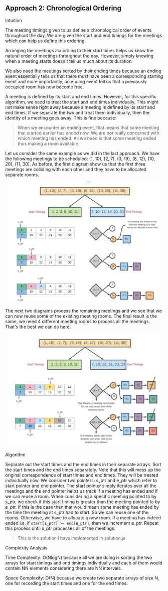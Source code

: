## Approach 2: Chronological Ordering
Intuition

The meeting timings given to us define a chronological order of events throughout the day. We are given the start and end timings for the meetings which can help us define this ordering.

Arranging the meetings according to their start times helps us know the natural order of meetings throughout the day. However, simply knowing when a meeting starts doesn't tell us much about its duration.

We also need the meetings sorted by their ending times because an ending event essentially tells us that there must have been a corresponding starting event and more importantly, an ending event tell us that a previously occupied room has now become free.

A meeting is defined by its start and end times. However, for this specific algorithm, we need to treat the start and end times individually. This might not make sense right away because a meeting is defined by its start and end times. If we separate the two and treat them individually, then the identity of a meeting goes away. This is fine because:

> When we encounter an ending event, that means that some meeting that started earlier has ended now. We are not really concerned with which meeting has ended. All we need is that some meeting ended thus making a room available.

Let us consider the same example as we did in the last approach. We have the following meetings to be scheduled: (1, 10), (2, 7), (3, 19), (8, 12), (10, 20), (11, 30). As before, the first diagram show us that the first three meetings are colliding with each other and they have to be allocated separate rooms.

<img src="../../../public/images/253_Meeting_Rooms_II_Diag_3.png">

The next two diagrams process the remaining meetings and we see that we can now reuse some of the existing meeting rooms. The final result is the same, we need 4 different meeting rooms to process all the meetings. That's the best we can do here.

<img src="../../../public/images/253_Meeting_Rooms_II_Diag_4.png">

Algorithm

Separate out the start times and the end times in their separate arrays.
Sort the start times and the end times separately. Note that this will mess up the original correspondence of start times and end times. They will be treated individually now.
We consider two pointers: s_ptr and e_ptr which refer to start pointer and end pointer. The start pointer simply iterates over all the meetings and the end pointer helps us track if a meeting has ended and if we can reuse a room.
When considering a specific meeting pointed to by s_ptr, we check if this start timing is greater than the meeting pointed to by e_ptr. If this is the case then that would mean some meeting has ended by the time the meeting at s_ptr had to start. So we can reuse one of the rooms. Otherwise, we have to allocate a new room.
If a meeting has indeed ended i.e. if `start[s_ptr] >= end[e_ptr]`, then we increment e_ptr.
Repeat this process until s_ptr processes all of the meetings.

> This is the solution I have implemented in solution.js


Complexity Analysis

Time Complexity: O(NlogN) because all we are doing is sorting the two arrays for start timings and end timings individually and each of them would contain NN elements considering there are NN intervals.

Space Complexity: O(N) because we create two separate arrays of size N, one for recording the start times and one for the end times.
